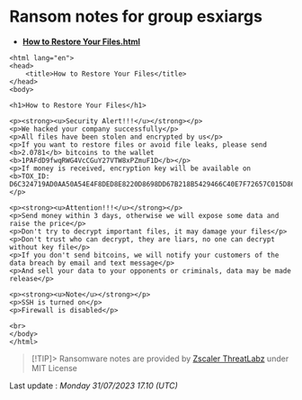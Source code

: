 # Ransom notes for group esxiargs
* **[How to Restore Your Files.html](https://ransomware.live/ransomware_notes/esxiargs/How%20to%20Restore%20Your%20Files.html)**

```
<html lang="en">
<head>
    <title>How to Restore Your Files</title>
</head>
<body>

<h1>How to Restore Your Files</h1>

<p><strong><u>Security Alert!!!</u></strong></p>
<p>We hacked your company successfully</p>
<p>All files have been stolen and encrypted by us</p>
<p>If you want to restore files or avoid file leaks, please send <b>2.0781</b> bitcoins to the wallet <b>1PAFdD9fwqRWG4VcCGuY27VTW8xPZmuF1D</b></p>
<p>If money is received, encryption key will be available on <b>TOX_ID: D6C324719AD0AA50A54E4F8DED8E8220D8698DD67B218B5429466C40E7F72657C015D86C7E4A</b></p>

<p><strong><u>Attention!!!</u></strong></p>
<p>Send money within 3 days, otherwise we will expose some data and raise the price</p>
<p>Don't try to decrypt important files, it may damage your files</p>
<p>Don't trust who can decrypt, they are liars, no one can decrypt without key file</p>
<p>If you don't send bitcoins, we will notify your customers of the data breach by email and text message</p>
<p>And sell your data to your opponents or criminals, data may be made release</p>

<p><strong><u>Note</u></strong></p>
<p>SSH is turned on</p>
<p>Firewall is disabled</p>

<br>
</body>
</html>

```


> [!TIP]> Ransomware notes are provided by [Zscaler ThreatLabz](https://github.com/threatlabz/ransomware_notes) under MIT License
> 




Last update : _Monday 31/07/2023 17.10 (UTC)_

